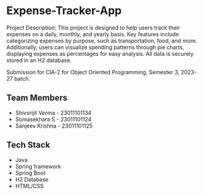 # Expense-Tracker-App
Project Description:
This project is designed to help users track their expenses on a daily, monthly, and yearly basis. Key features include categorizing expenses by purpose, such as transportation, food, and more. Additionally, users can visualize spending patterns through pie charts, displaying expenses as percentages for easy analysis. All data is securely stored in an H2 database.


Submission for CIA-2 for Object Oriented Programming, Semester 3, 2023-27 batch.

## Team Members
- Shivsrijit Verma - 23011101134
- Somasekhara S - 23011101124
- Sanjeev Krishna - 23011101125


## Tech Stack
- Java
- Spring framework
- Spring Boot
- H2 Database
- HTML/CSS
